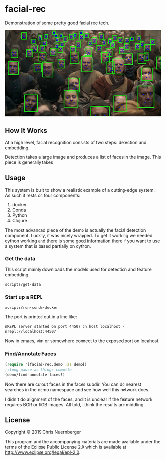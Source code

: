 # facial-rec

Demonstration of some pretty good facial rec tech.

![detection phase](detector_test.jpg)


## How It Works

At a high level, facial recognition consists of two steps: detection and embedding.

Detection takes a large image and produces a list of faces in the image.  This piece is
generally takes 


## Usage


This system is built to show a realistic example of a cutting-edge system.  As such
it rests on four components:
1.  docker
2.  Conda
3.  Python
4.  Clojure


The most advanced piece of the demo is actually the facial detection component.
Luckily, it was nicely wrapped.  To get it working we needed cython working and
there is some [good information](src/facial_rec/detect.clj) there if you want to 
use a system that is based partially on cython.


### Get the data

This script mainly downloads the models used for detection and feature embedding.

```console 
scripts/get-data
```


### Start up a REPL


```console
scripts/run-conda-docker
```

The port is printed out in a line like:

```console
nREPL server started on port 44507 on host localhost - nrepl://localhost:44507
```

Now in emacs, vim or somewhere connect to the
exposed port on locahost.


### Find/Annotate Faces


```clojure
(require '[facial-rec.demo :as demo])
;;long pause as things compile
(demo/find-annotate-faces!)
```

Now there are cutout faces in the faces subdir.
You can do nearest searches in the demo namespace and
see how well this network does.


I didn't do alignment of the faces, and it is unclear if the
feature network requires BGR or RGB images.  All told, I think
the results are middling.


## License

Copyright © 2019 Chris Nuernberger

This program and the accompanying materials are made available under the
terms of the Eclipse Public License 2.0 which is available at
http://www.eclipse.org/legal/epl-2.0.
